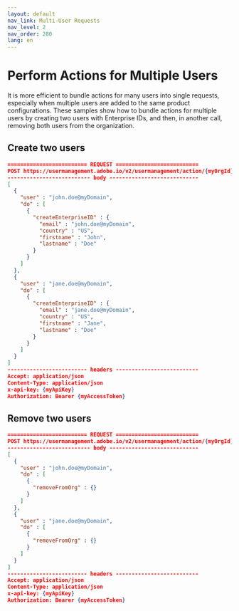 ```yaml
---
layout: default
nav_link: Multi-User Requests
nav_level: 2
nav_order: 280
lang: en
---
```


# Perform Actions for Multiple Users

It is more efficient to bundle actions for many users into single requests, especially when multiple users are added to the same product configurations. These samples show how to bundle actions for multiple users by creating two users with Enterprise IDs, and then, in another call, removing both users from the organization.

## Create two users

```json
========================= REQUEST ==========================
POST https://usermanagement.adobe.io/v2/usermanagement/action/{myOrgId}
-------------------------- body ----------------------------
[
  {
    "user" : "john.doe@myDomain",
    "do" : [
      {
        "createEnterpriseID" : {
          "email" : "john.doe@myDomain",
          "country" : "US",
          "firstname" : "John",
          "lastname" : "Doe"
        }
      }
    ]
  },
  {
    "user" : "jane.doe@myDomain",
    "do" : [
      {
        "createEnterpriseID" : {
          "email" : "jane.doe@myDomain",
          "country" : "US",
          "firstname" : "Jane",
          "lastname" : "Doe"
        }
      }
    ]
  }
]
------------------------- headers --------------------------
Accept: application/json
Content-Type: application/json
x-api-key: {myApiKey}
Authorization: Bearer {myAccessToken}
```

## Remove two users

```json
========================= REQUEST ==========================
POST https://usermanagement.adobe.io/v2/usermanagement/action/{myOrgId}
-------------------------- body ----------------------------
[
  {
    "user" : "john.doe@myDomain",
    "do" : [
      {
        "removeFromOrg" : {}
      }
    ]
  },
  {
    "user" : "jane.doe@myDomain",
    "do" : [
      {
        "removeFromOrg" : {}
      }
    ]
  }
]
------------------------- headers --------------------------
Accept: application/json
Content-Type: application/json
x-api-key: {myApiKey}
Authorization: Bearer {myAccessToken}
```

